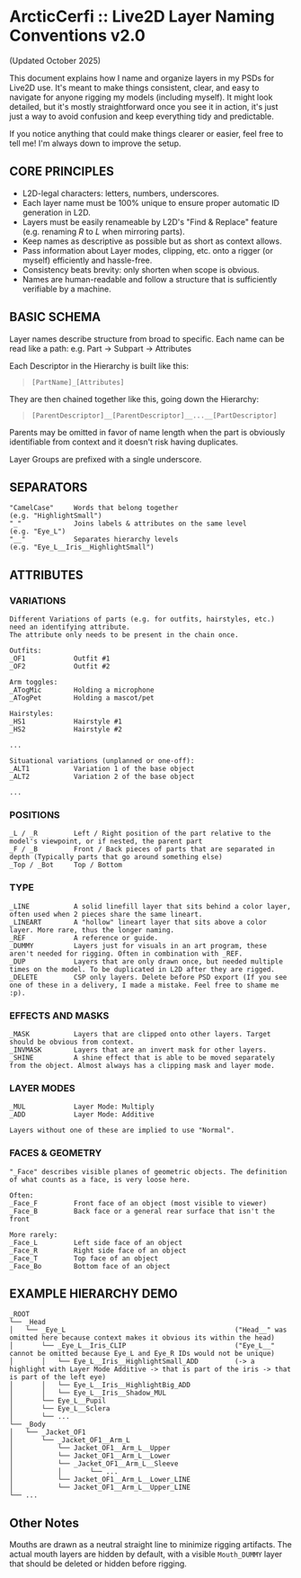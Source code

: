 # ArcticCerfi :: Live2D Layer Naming Conventions v2.0 
(Updated October 2025)

This document explains how I name and organize layers in my PSDs for Live2D use.
It's meant to make things consistent, clear, and easy to navigate for anyone rigging my models (including myself).
It might look detailed, but it's mostly straightforward once you see it in action, it's just just a way to avoid confusion and keep everything tidy and predictable.

If you notice anything that could make things clearer or easier, feel free to tell me! I'm always down to improve the setup.

## CORE PRINCIPLES

- L2D-legal characters: letters, numbers, underscores.
- Each layer name must be 100% unique to ensure proper automatic ID generation in L2D.
- Layers must be easily renameable by L2D's "Find & Replace" feature (e.g. renaming _R_ to _L_ when mirroring parts).
- Keep names as descriptive as possible but as short as context allows.
- Pass information about Layer modes, clipping, etc. onto a rigger (or myself) efficiently and hassle-free.
- Consistency beats brevity: only shorten when scope is obvious.
- Names are human-readable and follow a structure that is sufficiently verifiable by a machine.


## BASIC SCHEMA

Layer names describe structure from broad to specific.
Each name can be read like a path: e.g. Part -> Subpart -> Attributes


Each Descriptor in the Hierarchy is built like this:

> ```
> [PartName]_[Attributes]
> ```

They are then chained together like this, going down the Hierarchy:

> ```
> [ParentDescriptor]__[ParentDescriptor]__...__[PartDescriptor]
> ```


Parents may be omitted in favor of name length when the part is obviously identifiable from context and it doesn't risk having duplicates.

Layer Groups are prefixed with a single underscore.


## SEPARATORS

```
"CamelCase" 	Words that belong together 							(e.g. "HighlightSmall")
"_" 			Joins labels & attributes on the same level 		(e.g. "Eye_L")
"__" 			Separates hierarchy levels 							(e.g. "Eye_L__Iris__HighlightSmall")
```


## ATTRIBUTES

### VARIATIONS
```
Different Variations of parts (e.g. for outfits, hairstyles, etc.) need an identifying attribute.
The attribute only needs to be present in the chain once.

Outfits:
_OF1  			Outfit #1
_OF2  			Outfit #2

Arm toggles:
_ATogMic		Holding a microphone
_ATogPet		Holding a mascot/pet

Hairstyles:
_HS1			Hairstyle #1
_HS2			Hairstyle #2

...

Situational variations (unplanned or one-off):
_ALT1			Variation 1 of the base object
_ALT2			Variation 2 of the base object

...
```
### POSITIONS

```
_L / _R			Left / Right position of the part relative to the model's viewpoint, or if nested, the parent part
_F / _B			Front / Back pieces of parts that are separated in depth (Typically parts that go around something else)
_Top / _Bot		Top / Bottom
```

### TYPE

```
_LINE 			A solid linefill layer that sits behind a color layer, often used when 2 pieces share the same lineart.
_LINEART		A "hollow" lineart layer that sits above a color layer. More rare, thus the longer naming.
_REF			A reference or guide.
_DUMMY			Layers just for visuals in an art program, these aren't needed for rigging. Often in combination with _REF.
_DUP  			Layers that are only drawn once, but needed multiple times on the model. To be duplicated in L2D after they are rigged.
_DELETE			CSP only layers. Delete before PSD export (If you see one of these in a delivery, I made a mistake. Feel free to shame me :p).
```

### EFFECTS AND MASKS

```
_MASK 			Layers that are clipped onto other layers. Target should be obvious from context.
_INVMASK		Layers that are an invert mask for other layers.
_SHINE			A shine effect that is able to be moved separately from the object. Almost always has a clipping mask and layer mode.
```

### LAYER MODES

```
_MUL  			Layer Mode: Multiply
_ADD  			Layer Mode: Additive

Layers without one of these are implied to use "Normal".
```

### FACES & GEOMETRY

```
"_Face" describes visible planes of geometric objects. The definition of what counts as a face, is very loose here.

Often:
_Face_F			Front face of an object (most visible to viewer)
_Face_B 		Back face or a general rear surface that isn't the front

More rarely:
_Face_L			Left side face of an object
_Face_R 		Right side face of an object
_Face_T 		Top face of an object
_Face_Bo 		Bottom face of an object
```


## EXAMPLE HIERARCHY DEMO
```
_ROOT
└── _Head											
│	└── _Eye_L											("Head__" was omitted here because context makes it obvious its within the head)
│		└──	_Eye_L__Iris_CLIP							("Eye_L__" cannot be omitted because Eye_L and Eye_R IDs would not be unique)
│		│	└── Eye_L__Iris__HighlightSmall_ADD			(-> a highlight with Layer Mode Additive -> that is part of the iris -> that is part of the left eye)
│		│	└── Eye_L__Iris__HighlightBig_ADD
│		│	└── Eye_L__Iris__Shadow_MUL
│		└──	Eye_L__Pupil
│		└──	Eye_L__Sclera
│		└── ...
└── _Body
│	└── _Jacket_OF1
│		└── _Jacket_OF1__Arm_L
│			└── Jacket_OF1__Arm_L__Upper
│			└── Jacket_OF1__Arm_L__Lower
│			└── _Jacket_OF1__Arm_L__Sleeve
│			│		└── ...
│			└── Jacket_OF1__Arm_L__Lower_LINE
│			└── Jacket_OF1__Arm_L__Upper_LINE
└── ...
```

## Other Notes

Mouths are drawn as a neutral straight line to minimize rigging artifacts. The actual mouth layers are hidden by default, with a visible ```Mouth_DUMMY``` layer that should be deleted or hidden before rigging.
